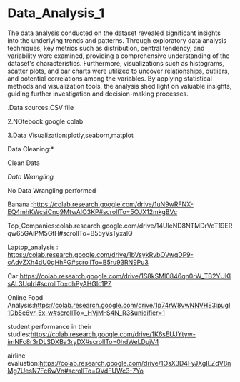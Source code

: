 # Data_Analysis_1

The data analysis conducted on the dataset revealed significant insights into the underlying trends and patterns. Through exploratory data analysis techniques, key metrics such as distribution, central tendency, and variability were examined, providing a comprehensive understanding of the dataset's characteristics. Furthermore, visualizations such as histograms, scatter plots, and bar charts were utilized to uncover relationships, outliers, and potential correlations among the variables. By applying statistical methods and visualization tools, the analysis shed light on valuable insights, guiding further investigation and decision-making processes.


.Data sources:CSV file

2.NOtebook:google colab

3.Data Visualization:plotly,seaborn,matplot

Data Cleaning:*

Clean Data

*Data Wrangling*

No Data Wrangling performed

  Banana :https://colab.research.google.com/drive/1uN9wRFNX-EQ4mhKWcsiCng9MtwAIO3KP#scrollTo=5OJX12mkgBVc

  
  Top_Companies:colab.research.google.com/drive/14UleND8NTMDrVeT19ERqw65GAiPM5GtH#scrollTo=B55yVsTyxalQ

  
  Laptop_analysis : https://colab.research.google.com/drive/1bVsykRvbOVwqDP9-cAdvZXh4dU0qHhFG#scrollTo=B5ru93RN9Pu3

  Car:https://colab.research.google.com/drive/1S8kSMl0846qn0rW_TB2YUKIsAL3UqIrI#scrollTo=dhPyAHGIc1PZ
  
  Online Food Analysis:https://colab.research.google.com/drive/1p74rW8vwNNVHE3ipugI1Db5e6vr-5x-w#scrollTo=_HVjM-S4N_R3&uniqifier=1

  student performance in their studies:https://colab.research.google.com/drive/1K6sEUJYtyw-imNFc8r3rDLSDXBa3ryDX#scrollTo=0hdWeLDujV4

  airline evaluation:https://colab.research.google.com/drive/1OsX3D4FyJXgIEZdV8nMg7UesN7Fc6wVn#scrollTo=QVdFUWc3-7Yo




